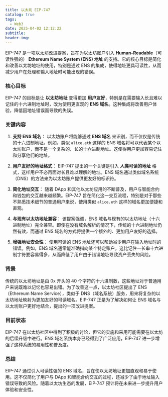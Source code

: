 ```yaml
---
title: 以太坊 EIP-747
catalog: true
tags:
  - Web3
date: 2025-04-02 12:12:22
subtitle:
header-img:
---
```


EIP-747 是一项以太坊改进提案，旨在为以太坊账户引入 **Human-Readable**（可读性强的） **Ethereum Name System (ENS) 地址** 的支持。它的核心目标是简化和改善以太坊地址的使用，特别是通过 ENS 的集成，使得地址更具可读性，从而减少用户在处理和输入地址时可能出现的错误。

### 核心目标
EIP-747 的目标是让 **以太坊地址** 变得更加 **用户友好**，特别是在需要输入长且难以记住的十六进制地址时，改为使用更直观的 **ENS 域名**。这种集成将改善用户体验，降低因地址错误而导致的失误。

### 关键内容
1. **支持 ENS 域名**：
   以太坊账户将能够通过 **ENS 域名** 来识别，而不仅仅是传统的十六进制地址。例如，类似 `alice.eth` 这样的 ENS 域名将可以代表某个以太坊账户，而不是一个复杂的、长的十六进制地址。这使得用户更加容易记住和分享他们的地址。

2. **用户友好的地址格式**：
   EIP-747 提出的一个关键是引入 **人类可读的地址** 格式，这样用户不必再面对长且难以理解的地址。ENS 域名通过类似域名系统（DNS）的方法来为以太坊账户提供更友好的标识符。

3. **简化地址交互**：
   随着 DApp 和其他以太坊应用的不断普及，用户与智能合约和钱包的交互越来越频繁。EIP-747 旨在简化这一交互流程，特别是对于那些不熟悉技术细节的普通用户来说，使用类似 `alice.eth` 这样的域名更加便捷和直观。

4. **与现有以太坊地址兼容**：
   该提案强调，ENS 域名与现有的以太坊地址（十六进制地址）完全兼容。即使在没有域名解析的情况下，传统的十六进制地址仍然有效，而通过 ENS 域名的方式将提供一个额外的、更加用户友好的选择。

5. **增强地址安全性**：
   使用可读的 ENS 地址还可以帮助减少用户在输入地址时的错误。例如，ENS 域名通常能准确指向某个特定账户，这比记住一长串十六进制字符要容易得多，从而降低了用户由于错误地址导致资产丢失的风险。

### 背景
传统的以太坊地址是由 0x 开头的 40 个字符的十六进制数，这些地址对于普通用户来说既难以记忆也容易出错。为了改善这一点，以太坊社区提出了 ENS（Ethereum Name Service），类似于 DNS（域名系统）服务，用来将复杂的以太坊地址映射为更加友好的可读域名。EIP-747 正是为了解决如何让 ENS 域名与以太坊账户更好地结合，提出的一项改进提案。

### 目前状态
EIP-747 在以太坊社区中得到了积极的讨论，但它的实施和采用可能需要在以太坊的后续升级中进行。ENS 域名系统本身已经得到了广泛应用，EIP-747 进一步增强了这种系统的易用性和普及度。

### 总结
EIP-747 通过引入可读性强的 ENS 域名，旨在使以太坊地址更加直观和易于使用。这不仅简化了用户与 DApp 和智能合约交互的过程，还减少了由于地址输入错误导致的风险。随着以太坊生态的发展，EIP-747 预计将在未来进一步提升用户体验和安全性。
